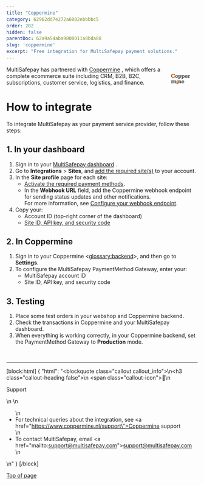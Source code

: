```yaml
---
title: "Coppermine"
category: 62962dd7e272a6002ebbbbc5
order: 202
hidden: false
parentDoc: 62a9a54aba9800011a8bda88
slug: 'coppermine'
excerpt: "Free integration for MultiSafepay payment solutions."
---
```

<img src="https://raw.githubusercontent.com/MultiSafepay/docs/master/static/logo/Integrations/coppermine-docs.svg" width="50" align="right" style="margin: 20px; max-height: 75px"/>

MultiSafepay has partnered with <a href="https://www.coppermine.nl/" target="_blank">Coppermine</a> <i class="fa fa-external-link" style="font-size:12px;color:#8b929e"></i>, which offers a complete ecommerce suite including CRM, B2B, B2C, subscriptions, customer service, logistics, and finance.

# How to integrate

To integrate MultiSafepay as your payment service provider, follow these steps:

## 1. In your dashboard

1. Sign in to your <a href="https://merchant.multisafepay.com" target="_blank">MultiSafepay dashboard</a> <i class="fa fa-external-link" style="font-size:12px;color:#8b929e"></i>.
2. Go to **Integrations** > **Sites**, and [add the required site(s)](/docs/sites/) to your account.
3. In the **Site profile** page for each site:
    - [Activate the required payment methods](/docs/payment-methods/).
    - In the **Webhook URL** field, add the Coppermine webhook endpoint for sending status updates and other notifications. <br> For more information, see [Configure your webhook endpoint](/docs/configure-your-webhook/).
4. Copy your:
    - Account ID (top-right corner of the dashboard)
    - [Site ID, API key, and security code](/docs/sites#site-id-api-key-and-security-code)

## 2. In Coppermine

1. Sign in to your Coppermine <<glossary:backend>>, and then go to **Settings**.
2. To configure the MultiSafepay PaymentMethod Gateway, enter your:
    - MultiSafepay account ID
    - Site ID, API key, and security code

## 3. Testing

1. Place some test orders in your webshop and Coppermine backend.
2. Check the transactions in Coppermine and your MultiSafepay dashboard. 
3. When everything is working correctly, in your Coppermine backend, set the PaymentMethod Gateway to **Production** mode.
<br>

---

[block:html]
{
  "html": "<blockquote class=\"callout callout_info\">\n<h3 class=\"callout-heading false\">\n        <span class=\"callout-icon\">💬</span>\n        <p>Support</p>\n    </h3>\n  <ul>\n    <li>For technical queries about the integration, see <a href=\"https://www.coppermine.nl/support\">Coppermine support</a></li>\n    <li>To contact MultiSafepay, email <a href=\"mailto:support@multisafepay.com\">support@multisafepay.com</a></li>\n  </ul>  \n</blockquote>"
}
[/block]

[Top of page](#)